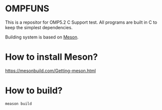 # OMPFUNS

This is a repositor for OMP5.2 C Support test. All programs are built in C to keep the simplest dependencies.

Building system is based on [Meson](https://mesonbuild.com/index.html).

# How to install Meson?

https://mesonbuild.com/Getting-meson.html

# How to build?

```bash
meason build
```

